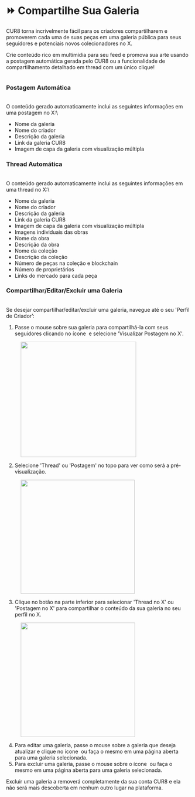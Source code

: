 # ⏩ Compartilhe Sua Galeria

CUR8 torna incrivelmente fácil para os criadores compartilharem e promoverem cada uma de suas peças em uma galeria pública para seus seguidores e potenciais novos colecionadores no X.

Crie conteúdo rico em multimídia para seu feed e promova sua arte usando a postagem automática gerada pelo CUR8 ou a funcionalidade de compartilhamento detalhado em thread com um único clique!\
&#x20;

<figure><img src="../../.gitbook/assets/Untitled design.gif" alt=""><figcaption></figcaption></figure>

### Postagem Automática

\
O conteúdo gerado automaticamente inclui as seguintes informações em uma postagem no X:\


* Nome da galeria
* Nome do criador
* Descrição da galeria
* Link da galeria CUR8
* Imagem de capa da galeria com visualização múltipla

### Thread Automática

\
O conteúdo gerado automaticamente inclui as seguintes informações em uma thread no X:\


* Nome da galeria
* Nome do criador
* Descrição da galeria
* Link da galeria CUR8
* Imagem de capa da galeria com visualização múltipla
* Imagens individuais das obras
* Nome da obra
* Descrição da obra
* Nome da coleção
* Descrição da coleção
* Número de peças na coleção e blockchain
* Número de proprietários
* Links do mercado para cada peça

### Compartilhar/Editar/Excluir uma Galeria

\
Se desejar compartilhar/editar/excluir uma galeria, navegue até o seu 'Perfil de Criador’:

1. Passe o mouse sobre sua galeria para compartilhá-la com seus seguidores clicando no ícone <img src="../../.gitbook/assets/Screenshot 2024-07-10 at 15.26.24.png" alt="" data-size="line"> e selecione 'Visualizar Postagem no X'.&#x20;

<figure><img src="../../.gitbook/assets/Screenshot 2025-04-02 at 10.21.41.png" alt="" width="315"><figcaption></figcaption></figure>

2. Selecione 'Thread' ou 'Postagem' no topo para ver como será a pré-visualização.

<figure><img src="../../.gitbook/assets/Screenshot 2025-04-02 at 10.30.56.png" alt="" width="311"><figcaption></figcaption></figure>

3. Clique no botão na parte inferior para selecionar 'Thread no X' ou 'Postagem no X' para compartilhar o conteúdo da sua galeria no seu perfil no X.

<figure><img src="../../.gitbook/assets/Screenshot 2025-04-02 at 10.32.57.png" alt="" width="312"><figcaption></figcaption></figure>

4. Para editar uma galeria, passe o mouse sobre a galeria que deseja atualizar e clique no ícone <img src="../../.gitbook/assets/Screenshot 2024-04-12 at 11.39.40.png" alt="" data-size="line"> ou faça o mesmo em uma página aberta para uma galeria selecionada.
5. Para excluir uma galeria, passe o mouse sobre o ícone <img src="../../.gitbook/assets/Screenshot 2024-04-12 at 11.40.39.png" alt="" data-size="line"> ou faça o mesmo em uma página aberta para uma galeria selecionada.

Excluir uma galeria a removerá completamente da sua conta CUR8 e ela não será mais descoberta em nenhum outro lugar na plataforma.